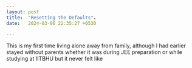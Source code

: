 ```yaml
---
layout: post
title:  "Resetting the Defaults".
date:   2024-03-06 22:35:27 +0530

---
```

This is my first time living alone away from family, although I had earlier stayed without  parents whether it was during JEE preparation or while studying at IITBHU but it never felt like 
<!--stackedit_data:
eyJoaXN0b3J5IjpbLTE0MjE5NjEzMjMsMTgxMjg2Njc0LDEzOT
Y2NDQ4OTcsLTIwODg3NDY2MTJdfQ==
-->